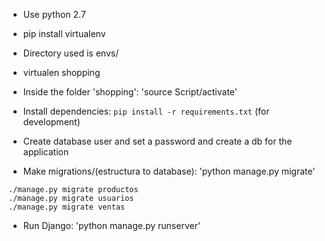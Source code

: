 - Use python 2.7
- pip install virtualenv
- Directory used is envs/
- virtualen shopping
- Inside the folder 'shopping': 'source Script/activate'

- Install dependencies: `pip install -r requirements.txt` (for development)
- Create database user and set a password and create a db for the application

- Make migrations/(estructura to database): 'python manage.py migrate'
```
./manage.py migrate productos
./manage.py migrate usuarios
./manage.py migrate ventas
```

- Run Django: 'python manage.py runserver'